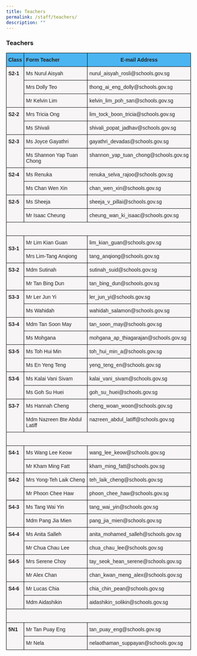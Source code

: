 ```yaml
---
title: Teachers
permalink: /staff/teachers/
description: ""
---
```


### Teachers

<style type="text/css">
.tg  {border-collapse:collapse;border-spacing:0;}
.tg td{border-color:black;border-style:solid;border-width:1px;font-family:Arial, sans-serif;font-size:14px;
  overflow:hidden;padding:10px 5px;word-break:normal;}
.tg th{border-color:black;border-style:solid;border-width:1px;font-family:Arial, sans-serif;font-size:14px;
  font-weight:normal;overflow:hidden;padding:10px 5px;word-break:normal;}
.tg .tg-wm03{background-color:#F7F5F5;color:#222;text-align:left;vertical-align:middle}
.tg .tg-zgv1{background-color:#F7F5F5;color:#222;text-align:left;vertical-align:top}
.tg .tg-zxzo{background-color:#4BB5F2;color:#222;font-weight:bold;text-align:left;vertical-align:top}
.tg .tg-w7xe{background-color:#4BB5F2;color:#222;font-weight:bold;text-align:center;vertical-align:top}
.tg .tg-q9wy{background-color:#F7F5F5;color:#222;font-weight:bold;text-align:left;vertical-align:top}
</style>
<table class="tg">
<thead>
  <tr>
    <th class="tg-zxzo"><span style="font-weight:bold">Class</span></th>
    <th class="tg-zxzo"><span style="font-weight:bold">Form Teacher</span></th>
    <th class="tg-w7xe"><span style="font-weight:bold">E-mail Address</span></th>
  </tr>
</thead>
<tbody>
  <tr>
    <td class="tg-q9wy" rowspan="3"><span style="font-weight:bold">S2‐1</span></td>
    <td class="tg-zgv1">Ms Nurul Aisyah</td>
    <td class="tg-zgv1">nurul_aisyah_rosli@schools.gov.sg</td>
  </tr>
  <tr>
    <td class="tg-zgv1">Mrs Dolly Teo</td>
    <td class="tg-zgv1">thong_ai_eng_dolly@schools.gov.sg</td>
  </tr>
  <tr>
    <td class="tg-wm03"><span style="background-color:#F7F5F5">Mr Kelvin Lim </span></td>
    <td class="tg-wm03"><span style="background-color:#F7F5F5">kelvin_lim_poh_san@schools.gov.sg</span></td>
  </tr>
  <tr>
    <td class="tg-q9wy" rowspan="2"><span style="font-weight:bold">S2‐2</span></td>
    <td class="tg-zgv1">Mrs Tricia Ong</td>
    <td class="tg-zgv1">lim_tock_boon_tricia@schools.gov.sg</td>
  </tr>
  <tr>
    <td class="tg-zgv1">Ms Shivali</td>
    <td class="tg-zgv1">shivali_popat_jadhav@schools.gov.sg</td>
  </tr>
  <tr>
    <td class="tg-q9wy" rowspan="2"><span style="font-weight:bold">S2‐3</span></td>
    <td class="tg-zgv1">Ms Joyce Gayathri</td>
    <td class="tg-zgv1">gayathri_devadas@schools.gov.sg</td>
  </tr>
  <tr>
    <td class="tg-zgv1">Ms Shannon Yap Tuan Chong</td>
    <td class="tg-zgv1">shannon_yap_tuan_chong@schools.gov.sg</td>
  </tr>
  <tr>
    <td class="tg-q9wy" rowspan="2"><span style="font-weight:bold">S2‐4</span></td>
    <td class="tg-zgv1">Ms Renuka</td>
    <td class="tg-zgv1">renuka_selva_rajoo@schools.gov.sg</td>
  </tr>
  <tr>
    <td class="tg-zgv1">Ms Chan Wen Xin</td>
    <td class="tg-zgv1">chan_wen_xin@schools.gov.sg</td>
  </tr>
  <tr>
    <td class="tg-q9wy" rowspan="2"><span style="font-weight:bold">S2‐5</span></td>
    <td class="tg-zgv1">Ms Sheeja</td>
    <td class="tg-zgv1">sheeja_v_pillai@schools.gov.sg</td>
  </tr>
  <tr>
    <td class="tg-zgv1">Mr Isaac Cheung</td>
    <td class="tg-zgv1">cheung_wan_ki_isaac@schools.gov.sg</td>
  </tr>
  <tr>
    <td class="tg-wm03" colspan="3"><span style="background-color:#F7F5F5"> &nbsp;&nbsp;</span></td>
  </tr>
  <tr>
    <td class="tg-q9wy" rowspan="2"><span style="font-weight:bold"> </span><br><span style="font-weight:bold">S3‐1</span></td>
    <td class="tg-zgv1">Mr Lim Kian Guan</td>
    <td class="tg-zgv1">lim_kian_guan@schools.gov.sg</td>
  </tr>
  <tr>
    <td class="tg-zgv1">Mrs Lim‐Tang Anqiong</td>
    <td class="tg-zgv1">tang_anqiong@schools.gov.sg</td>
  </tr>
  <tr>
    <td class="tg-q9wy" rowspan="2"><span style="font-weight:bold">S3‐2</span></td>
    <td class="tg-zgv1">Mdm Sutinah</td>
    <td class="tg-zgv1">sutinah_suid@schools.gov.sg</td>
  </tr>
  <tr>
    <td class="tg-zgv1">Mr Tan Bing Dun</td>
    <td class="tg-zgv1">tan_bing_dun@schools.gov.sg</td>
  </tr>
  <tr>
    <td class="tg-q9wy" rowspan="2"><span style="font-weight:bold">S3‐3</span></td>
    <td class="tg-zgv1">Mr Ler Jun Yi</td>
    <td class="tg-zgv1">ler_jun_yi@schools.gov.sg</td>
  </tr>
  <tr>
    <td class="tg-wm03"><span style="background-color:#F7F5F5">Ms Wahidah</span></td>
    <td class="tg-wm03"><span style="background-color:#F7F5F5">wahidah_salamon@schools.gov.sg</span></td>
  </tr>
  <tr>
    <td class="tg-q9wy" rowspan="2"><span style="font-weight:bold">S3‐4</span></td>
    <td class="tg-zgv1">Mdm Tan Soon May</td>
    <td class="tg-zgv1">tan_soon_may@schools.gov.sg</td>
  </tr>
  <tr>
    <td class="tg-zgv1">Ms Mohgana</td>
    <td class="tg-zgv1">mohgana_ap_thiagarajan@schools.gov.sg</td>
  </tr>
  <tr>
    <td class="tg-q9wy" rowspan="2"><span style="font-weight:bold">S3‐5</span></td>
    <td class="tg-zgv1">Ms Toh Hui Min</td>
    <td class="tg-zgv1">toh_hui_min_a@schools.gov.sg</td>
  </tr>
  <tr>
    <td class="tg-zgv1">Ms En Yeng Teng</td>
    <td class="tg-zgv1">yeng_teng_en@schools.gov.sg</td>
  </tr>
  <tr>
    <td class="tg-q9wy" rowspan="2"><span style="font-weight:bold">S3‐6</span></td>
    <td class="tg-zgv1">Ms Kalai Vani Sivam</td>
    <td class="tg-zgv1">kalai_vani_sivam@schools.gov.sg</td>
  </tr>
  <tr>
    <td class="tg-zgv1">Ms Goh Su Huei</td>
    <td class="tg-zgv1">goh_su_huei@schools.gov.sg</td>
  </tr>
  <tr>
    <td class="tg-q9wy" rowspan="2"><span style="font-weight:bold">S3‐7</span></td>
    <td class="tg-zgv1">Ms Hannah Cheng</td>
    <td class="tg-zgv1">cheng_woan_woon@schools.gov.sg</td>
  </tr>
  <tr>
    <td class="tg-zgv1">Mdm Nazreen Bte Abdul Latiff</td>
    <td class="tg-zgv1">nazreen_abdul_latiff@schools.gov.sg</td>
  </tr>
  <tr>
    <td class="tg-wm03" colspan="3"><span style="background-color:#F7F5F5"> &nbsp;&nbsp;</span></td>
  </tr>
  <tr>
    <td class="tg-q9wy" rowspan="2"><span style="font-weight:bold">S4‐1</span></td>
    <td class="tg-zgv1">Ms Wang Lee Keow</td>
    <td class="tg-zgv1">wang_lee_keow@schools.gov.sg</td>
  </tr>
  <tr>
    <td class="tg-zgv1">Mr Kham Ming Fatt</td>
    <td class="tg-zgv1">kham_ming_fatt@schools.gov.sg</td>
  </tr>
  <tr>
    <td class="tg-q9wy" rowspan="2"><span style="font-weight:bold">S4‐2</span></td>
    <td class="tg-zgv1">Mrs Yong‐Teh Laik Cheng</td>
    <td class="tg-zgv1">teh_laik_cheng@schools.gov.sg</td>
  </tr>
  <tr>
    <td class="tg-zgv1">Mr Phoon Chee Haw</td>
    <td class="tg-zgv1">phoon_chee_haw@schools.gov.sg</td>
  </tr>
  <tr>
    <td class="tg-q9wy" rowspan="2"><span style="font-weight:bold">S4‐3</span></td>
    <td class="tg-zgv1">Ms Tang Wai Yin</td>
    <td class="tg-zgv1">tang_wai_yin@schools.gov.sg</td>
  </tr>
  <tr>
    <td class="tg-zgv1">Mdm Pang Jia Mien</td>
    <td class="tg-zgv1">pang_jia_mien@schools.gov.sg</td>
  </tr>
  <tr>
    <td class="tg-q9wy" rowspan="2"><span style="font-weight:bold">S4‐4</span></td>
    <td class="tg-zgv1">Ms Anita Salleh</td>
    <td class="tg-zgv1">anita_mohamed_salleh@schools.gov.sg</td>
  </tr>
  <tr>
    <td class="tg-zgv1">Mr Chua Chau Lee</td>
    <td class="tg-zgv1">chua_chau_lee@schools.gov.sg</td>
  </tr>
  <tr>
    <td class="tg-q9wy" rowspan="2"><span style="font-weight:bold">S4‐5</span></td>
    <td class="tg-zgv1">Mrs Serene Choy</td>
    <td class="tg-zgv1">tay_seok_hean_serene@schools.gov.sg</td>
  </tr>
  <tr>
    <td class="tg-zgv1">Mr Alex Chan</td>
    <td class="tg-zgv1">chan_kwan_meng_alex@schools.gov.sg</td>
  </tr>
  <tr>
    <td class="tg-q9wy" rowspan="2"><span style="font-weight:bold">S4‐6</span></td>
    <td class="tg-zgv1">Mr Lucas Chia</td>
    <td class="tg-zgv1">chia_chin_pean@schools.gov.sg</td>
  </tr>
  <tr>
    <td class="tg-zgv1">Mdm Aidashikin</td>
    <td class="tg-zgv1">aidashikin_solikin@schools.gov.sg</td>
  </tr>
  <tr>
    <td class="tg-wm03" colspan="3"><span style="background-color:#F7F5F5"> &nbsp;&nbsp;</span></td>
  </tr>
  <tr>
    <td class="tg-q9wy" rowspan="2"><span style="font-weight:bold">5N1</span></td>
    <td class="tg-wm03"><span style="background-color:#F7F5F5">Mr Tan Puay Eng</span></td>
    <td class="tg-wm03"><span style="background-color:#F7F5F5">tan_puay_eng@schools.gov.sg</span></td>
  </tr>
  <tr>
    <td class="tg-zgv1">Mr Nela</td>
    <td class="tg-zgv1">nelaothaman_suppayan@schools.gov.sg</td>
  </tr>
</tbody>
</table>